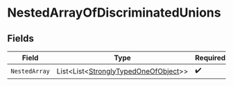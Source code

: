 # NestedArrayOfDiscriminatedUnions


## Fields

| Field                                                                                   | Type                                                                                    | Required                                                                                | Description                                                                             |
| --------------------------------------------------------------------------------------- | --------------------------------------------------------------------------------------- | --------------------------------------------------------------------------------------- | --------------------------------------------------------------------------------------- |
| `NestedArray`                                                                           | List<List<[StronglyTypedOneOfObject](../../Models/Shared/StronglyTypedOneOfObject.md)>> | :heavy_check_mark:                                                                      | N/A                                                                                     |